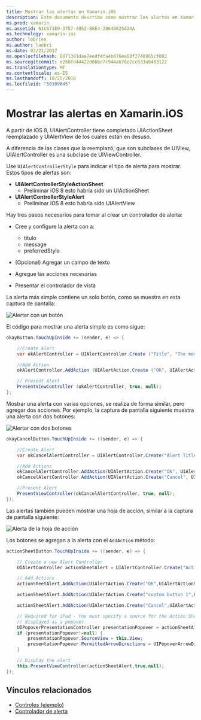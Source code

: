 ```yaml
---
title: Mostrar las alertas en Xamarin.iOS
description: Este documento describe cómo mostrar las alertas en Xamarin.iOS mediante el uso de la API que se introdujo en iOS 8 UIAlertController.
ms.prod: xamarin
ms.assetid: 61C671E9-3757-4052-86E4-28640025A34A
ms.technology: xamarin-ios
author: lobrien
ms.author: laobri
ms.date: 03/21/2017
ms.openlocfilehash: 6071381daa7eedf4fa4b076ea60f2748865cf002
ms.sourcegitcommit: e268fd44422d0bbc7c944a678e2cc633a0493122
ms.translationtype: MT
ms.contentlocale: es-ES
ms.lasthandoff: 10/25/2018
ms.locfileid: "50109645"
---
```

# <a name="displaying-alerts-in-xamarinios"></a>Mostrar las alertas en Xamarin.iOS

A partir de iOS 8, UIAlertController tiene completado UIActionSheet reemplazado y UIAlertView de los cuales están en desuso.

A diferencia de las clases que la reemplazó, que son subclases de UIView, UIAlertController es una subclase de UIViewController.

Use `UIAlertControllerStyle` para indicar el tipo de alerta para mostrar. Estos tipos de alertas son:

- **UIAlertControllerStyleActionSheet**
    * Preliminar iOS 8 esto habría sido un UIActionSheet
- **UIAlertControllerStyleAlert**
    * Preliminar iOS 8 esto habría sido UIAlertView 

Hay tres pasos necesarios para tomar al crear un controlador de alerta:

- Cree y configure la alerta con a:
    * título
    * message
    * preferredStyle
    
- (Opcional) Agregar un campo de texto
- Agregue las acciones necesarias
- Presentar el controlador de vista

La alerta más simple contiene un solo botón, como se muestra en esta captura de pantalla:

 ![Alertar con un botón](alerts-images/alert1.png)

El código para mostrar una alerta simple es como sigue:

```csharp
okayButton.TouchUpInside += (sender, e) => {

    //Create Alert
    var okAlertController = UIAlertController.Create ("Title", "The message", UIAlertControllerStyle.Alert);

    //Add Action
    okAlertController.AddAction (UIAlertAction.Create ("OK", UIAlertActionStyle.Default, null));

    // Present Alert
    PresentViewController (okAlertController, true, null);
};
```

Mostrar una alerta con varias opciones, se realiza de forma similar, pero agregar dos acciones. Por ejemplo, la captura de pantalla siguiente muestra una alerta con dos botones:

 ![ Alertar con dos botones](alerts-images/alert2.png)

```csharp
okayCancelButton.TouchUpInside += ((sender, e) => {

    //Create Alert
    var okCancelAlertController = UIAlertController.Create("Alert Title", "Choose from two buttons", UIAlertControllerStyle.Alert);

    //Add Actions
    okCancelAlertController.AddAction(UIAlertAction.Create("OK", UIAlertActionStyle.Default, alert => Console.WriteLine ("Okay was clicked")));
    okCancelAlertController.AddAction(UIAlertAction.Create("Cancel", UIAlertActionStyle.Cancel, alert => Console.WriteLine ("Cancel was clicked")));

    //Present Alert
    PresentViewController(okCancelAlertController, true, null);
});
```

Las alertas también pueden mostrar una hoja de acción, similar a la captura de pantalla siguiente:

 ![Alerta de la hoja de acción](alerts-images/alert3.png)

Los botones se agregan a la alerta con el `AddAction` método:

```csharp
actionSheetButton.TouchUpInside += ((sender, e) => {

    // Create a new Alert Controller
    UIAlertController actionSheetAlert = UIAlertController.Create("Action Sheet", "Select an item from below", UIAlertControllerStyle.ActionSheet);

    // Add Actions
    actionSheetAlert.AddAction(UIAlertAction.Create("OK",UIAlertActionStyle.Default, (action) => Console.WriteLine ("Item One pressed.")));

    actionSheetAlert.AddAction(UIAlertAction.Create("custom button 1",UIAlertActionStyle.Default, (action) => Console.WriteLine ("Item Two pressed.")));

    actionSheetAlert.AddAction(UIAlertAction.Create("Cancel",UIAlertActionStyle.Cancel, (action) => Console.WriteLine ("Cancel button pressed.")));

    // Required for iPad - You must specify a source for the Action Sheet since it is
    // displayed as a popover
    UIPopoverPresentationController presentationPopover = actionSheetAlert.PopoverPresentationController;
    if (presentationPopover!=null) {
        presentationPopover.SourceView = this.View;
        presentationPopover.PermittedArrowDirections = UIPopoverArrowDirection.Up;
    }

    // Display the alert
    this.PresentViewController(actionSheetAlert,true,null);
});
```

## <a name="related-links"></a>Vínculos relacionados

- [Controles (ejemplo)](https://developer.xamarin.com/samples/Controls/)
- [Controlador de alerta](https://github.com/xamarin/recipes/tree/master/Recipes/ios/standard_controls/alertcontroller)
